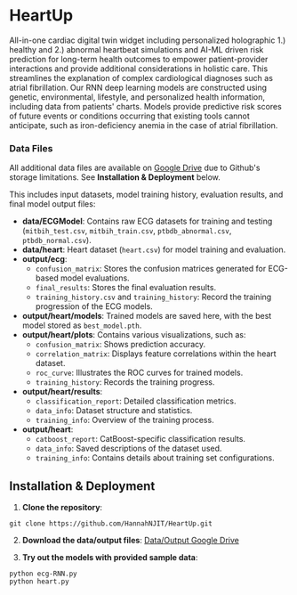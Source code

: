 # HeartUp

All-in-one cardiac digital twin widget including personalized holographic 1.) healthy and 2.) abnormal heartbeat simulations and AI-ML driven risk prediction for long-term health outcomes to empower patient-provider interactions and provide additional considerations in holistic care. This streamlines the explanation of complex cardiological diagnoses such as atrial fibrillation. Our RNN deep learning models are constructed using genetic, environmental, lifestyle, and personalized health information, including data from patients' charts. Models provide predictive risk scores of future events or conditions occurring that existing tools cannot anticipate, such as iron-deficiency anemia in the case of atrial fibrillation. 

### Data Files
All additional data files are available on [Google Drive](https://drive.google.com/drive/folders/1FI2YUl5tPj-B_HsUYBclEO3AYK01i9hj?usp=sharing) due to Github's storage limitations. See **Installation & Deployment** below.

This includes input datasets, model training history, evaluation results, and final model output files:
- **data/ECGModel**: Contains raw ECG datasets for training and testing (`mitbih_test.csv`, `mitbih_train.csv`, `ptbdb_abnormal.csv`, `ptbdb_normal.csv`).
- **data/heart**: Heart dataset (`heart.csv`) for model training and evaluation.
- **output/ecg**:
  - `confusion_matrix`: Stores the confusion matrices generated for ECG-based model evaluations.
  - `final_results`: Stores the final evaluation results.
  - `training_history.csv` and `training_history`: Record the training progression of the ECG models.
- **output/heart/models**: Trained models are saved here, with the best model stored as `best_model.pth`.
- **output/heart/plots**: Contains various visualizations, such as:
  - `confusion_matrix`: Shows prediction accuracy.
  - `correlation_matrix`: Displays feature correlations within the heart dataset.
  - `roc_curve`: Illustrates the ROC curves for trained models.
  - `training_history`: Records the training progress.
- **output/heart/results**:
  - `classification_report`: Detailed classification metrics.
  - `data_info`: Dataset structure and statistics.
  - `training_info`: Overview of the training process.
- **output/heart**:
  - `catboost_report`: CatBoost-specific classification results.
  - `data_info`: Saved descriptions of the dataset used.
  - `training_info`: Contains details about training set configurations.

## Installation & Deployment
1. **Clone the repository**:
```
git clone https://github.com/HannahNJIT/HeartUp.git
```

2. **Download the data/output files**:
[Data/Output Google Drive](https://drive.google.com/drive/folders/1FI2YUl5tPj-B_HsUYBclEO3AYK01i9hj?usp=sharing)

3. **Try out the models with provided sample data**:
```
python ecg-RNN.py
python heart.py
```
